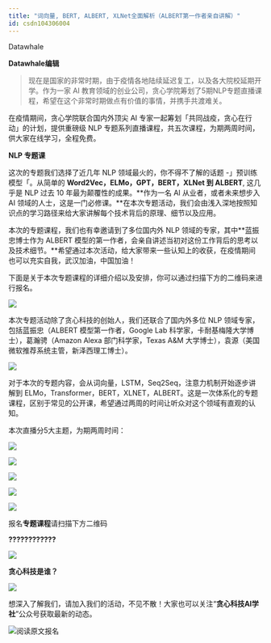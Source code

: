 ```yaml
---
title: "词向量, BERT, ALBERT, XLNet全面解析（ALBERT第一作者亲自讲解）"
id: csdn104306004
---
```


Datawhale

**Datawhale编辑**

> 现在是国家的非常时期，由于疫情各地陆续延迟复工，以及各大院校延期开学。作为一家 AI 教育领域的创业公司，贪心学院筹划了5期NLP专题直播课程，希望在这个非常时期做点有价值的事情，并携手共渡难关。

在疫情期间，贪心学院联合国内外顶尖 AI 专家一起筹划「共同战疫，贪心在行动」的计划，提供重磅级 NLP 专题系列直播课程，共五次课程，为期两周时间，供大家在线学习，全程免费。

**NLP 专题课**

这次的专题我们选择了近几年 NLP 领域最火的，你不得不了解的话题 -」预训练模型「。从简单的 **Word2Vec，ELMo，GPT，BERT，XLNet 到 ALBERT**, 这几乎是 NLP 过去 10 年最为颠覆性的成果。**作为一名 AI 从业者，或者未来想步入 AI 领域的人士，这是一门必修课。**在本次专题活动，我们会由浅入深地按照知识点的学习路径来给大家讲解每个技术背后的原理、细节以及应用。

本次的专题课程，我们也有幸邀请到了多位国内外 NLP 领域的专家，其中**蓝振忠博士作为 ALBERT 模型的第一作者，会亲自讲述当初对这份工作背后的思考以及技术细节。**希望通过本次活动，给大家带来一些认知上的收获，在疫情期间也可以充实自我，武汉加油，中国加油！

下面是关于本次专题课程的详细介绍以及安排，你可以通过扫描下方的二维码来进行报名。

![](../img/67d5bdaf144f6976b90efd3596b663be.png)

本次专题活动除了贪心科技的创始人，我们还联合了国内外多位 NLP 领域专家，包括蓝振忠（ALBERT 模型第一作者，Google Lab 科学家，卡耐基梅隆大学博士），葛瀚骋（Amazon Alexa 部门科学家，Texas A&M 大学博士），袁源（美国微软推荐系统主管，新泽西理工博士）。

![](../img/9f7eadab27a3f7eb2c2f09dc088960db.png)

对于本次的专题内容，会从词向量，LSTM，Seq2Seq，注意力机制开始逐步讲解到 ELMo，Transformer，BERT，XLNET，ALBERT。这是一次体系化的专题课程，区别于常见的公开课，希望通过两周的时间让听众对这个领域有直观的认知。

本次直播分5大主题，为期两周时间：

![](../img/8510cf492b7843954935946e63a42d89.png)

![](../img/aebbbc873ef31140dfbbbf1d09045fd3.png)

![](../img/0464cf4ab047ae5d046ccac16fce0eb4.png)

![](../img/30a7c8bb3b6356cdf29d2a01a07d433a.png)

![](../img/8ab23cefe3996f1adb9170b8ac966a2f.png)

报名**专题课程**请扫描下方二维码

**????????????**

![](../img/67d5bdaf144f6976b90efd3596b663be.png)

**贪心科技是谁？**

![](../img/5bd95c951dfe2d48a8ebc299a9e75fca.png)

想深入了解我们，请加入我们的活动，不见不散！大家也可以关注“**贪心科技AI学社**”公众号获取最新的动态。

![](../img/9d2ae319d591a9f6b9c25a82e0642568.png)阅读原文报名